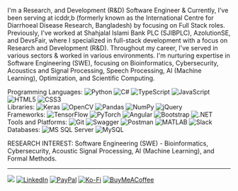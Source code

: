 I'm a Research, and Development (R&D) Software Engineer & Currently, I’ve been serving at icddr,b (formerly known as the International Centre for Diarrhoeal Disease Research, Bangladesh) by focusing on Full Stack roles. Previously, I've worked at Shahjalal Islami Bank PLC (SJIBPLC), AzolutionSE, and DevsFair, where I specialized in full-stack development with a focus on Research and Development (R&D). Throughout my career, I've served in various sectors & worked in various environments. I'm nurturing expertise in Software Engineering (SWE), focusing on Bioinformatics, Cybersecurity, Acoustics and Signal Processing, Speech Processing, AI (Machine Learning), Optimization, and Scientific Computing. 

Programming Languages: ![Python](https://img.shields.io/badge/python-%2314354C.svg?style=flat&logo=python&logoColor=white) ![C#](https://img.shields.io/badge/csharp-%23239120.svg?style=flat&logo=csharp&logoColor=white) ![TypeScript](https://img.shields.io/badge/typescript-%23007ACC.svg?style=flat&logo=typescript&logoColor=white) ![JavaScript](https://img.shields.io/badge/javascript-%23323330.svg?style=flat&logo=javascript&logoColor=%23F7DF1E) ![HTML5](https://img.shields.io/badge/html5-%23E34F26.svg?style=flat&logo=html5&logoColor=white) ![CSS3](https://img.shields.io/badge/css3-%231572B6.svg?style=flat&logo=css3&logoColor=white)  
Libraries: ![Keras](https://img.shields.io/badge/Keras-%23D00000.svg?style=flat&logo=keras&logoColor=white) ![OpenCV](https://img.shields.io/badge/OpenCV-%23gold.svg?style=flat&logo=opencv&logoColor=black) ![Pandas](https://img.shields.io/badge/pandas-%23150458.svg?style=flat&logo=pandas&logoColor=white) ![NumPy](https://img.shields.io/badge/numpy-%23013243.svg?style=flat&logo=numpy&logoColor=white) ![jQuery](https://img.shields.io/badge/jquery-%230769AD.svg?style=flat&logo=jquery&logoColor=white)  
Frameworks: ![TensorFlow](https://img.shields.io/badge/TensorFlow-%23FF6F00.svg?style=flat&logo=tensorflow&logoColor=white) ![PyTorch](https://img.shields.io/badge/PyTorch-%23EE4C2C.svg?style=flat&logo=pytorch&logoColor=white) ![Angular](https://img.shields.io/badge/angular-%23DD0031.svg?style=flat&logo=angular&logoColor=white) ![Bootstrap](https://img.shields.io/badge/bootstrap-%23563D7C.svg?style=flat&logo=bootstrap&logoColor=white) ![.NET](https://img.shields.io/badge/.NET-%235C2D91.svg?style=flat&logo=.net&logoColor=white)  
Tools and Platforms: ![Git](https://img.shields.io/badge/Git-%23F05033.svg?style=flat&logo=git&logoColor=white) ![Swagger](https://img.shields.io/badge/swagger-%2385EA2D.svg?style=flat&logo=swagger&logoColor=black) ![Postman](https://img.shields.io/badge/Postman-%23FF6C37.svg?style=flat&logo=postman&logoColor=white) ![MATLAB](https://img.shields.io/badge/MATLAB-%23E6632A.svg?style=flat&logo=mathworks&logoColor=white) ![Slack](https://img.shields.io/badge/Slack-%234A154B.svg?style=flat&logo=slack&logoColor=white)  
Databases: ![MS SQL Server](https://img.shields.io/badge/Microsoft%20SQL%20Server-%23CC2927.svg?style=flat&logo=microsoft%20sql%20server&logoColor=white) ![MySQL](https://img.shields.io/badge/mysql-%2300f.svg?style=flat&logo=mysql&logoColor=white)  

RESEARCH INTEREST: Software Engineering (SWE) - Bioinformatics, Cybersecurity, Acoustic Signal Processing, AI (Machine Learning), and Formal Methods.

---
[![](https://visitcount.itsvg.in/api?id=AbdurRahimRatulAliKhan&icon=5&color=12)](https://visitcount.itsvg.in) [![LinkedIn](https://img.shields.io/badge/LinkedIn-%230077B5.svg?logo=linkedin&logoColor=white)](https://linkedin.com/in/abdurrahimratulalikhan) [![PayPal](https://img.shields.io/badge/PayPal-00457C?style=for-the-badge&logo=paypal&logoColor=white)](https://paypal.me/arrakpp) [![Ko-Fi](https://img.shields.io/badge/Ko--fi-F16061?style=for-the-badge&logo=ko-fi&logoColor=white)](https://ko-fi.com/arrakpp) [![BuyMeACoffee](https://img.shields.io/badge/Buy%20Me%20a%20Coffee-ffdd00?style=for-the-badge&logo=buy-me-a-coffee&logoColor=black)](https://buymeacoffee.com/arrakpp) 


  
